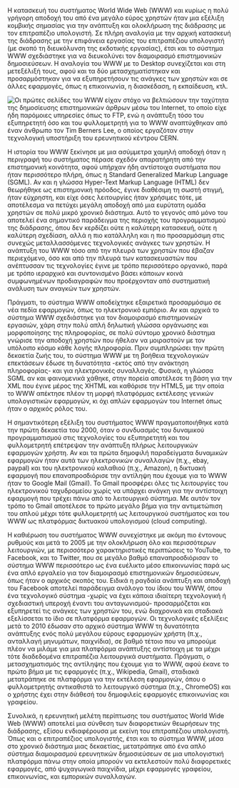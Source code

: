 Η κατασκευή του συστήματος World Wide Web (WWW) και κυρίως η πολύ
γρήγορη αποδοχή του από ένα μεγάλο εύρος χρηστών ήταν μια εξέλιξη
κομβικής σημασίας για την ανάπτυξη και ολοκλήρωση της διάδρασης με τον
επιτραπέζιο υπολογιστή. Σε πλήρη αναλογία με την αρχική κατασκευή της
διάδρασης με την επιφάνεια εργασίας του επιτραπέζιου υπολογιστή (με
σκοπό τη διευκόλυνση της εκδοτικής εργασίας), έτσι και το σύστημα WWW
σχεδιάστηκε για να διευκολύνει τον διαμοιρασμό επιστημονικών
δημοσιεύσεων. Η αναλογία του WWW με το Desktop συνεχίζεται και στη
μετεξέλιξή τους, αφού και τα δύο μετασχηματίστηκαν και προσαρμόστηκαν
για να εξυπηρετήσουν τις ανάγκες των χρηστών και σε άλλες εφαρμογές,
όπως η επικοινωνία, η διασκέδαση, η εκπαίδευση, κτλ.

![Οι πρώτες σελίδες του WWW είχαν στόχο να βελτιώσουν την ταχύτητα της δημοσίευσης επιστημονικών άρθρων μέσω του Internet, το οποίο είχε ήδη παρόμοιες υπηρεσίες όπως το FTP, ενώ η ανάπτυξη τόσο του εξυπηρετητή όσο και του φυλλομετρητή για το WWW αναπτύχθηκαν από έναν άνθρωπο τον Tim Berners Lee, ο οποίος εργαζόταν στην τεχνολογική υποστήριξη του ερευνητικού κέντρου CERN.](/images/www.png)

Η ιστορία του WWW ξεκίνησε με μια ασύμμετρα χαμηλή αποδοχή όταν η
περιγραφή του συστήματος πέρασε σχεδόν απαρατήρητη από την επιστημονική
κοινότητα, αφού υπήρχαν ήδη αντίστοιχα συστήματα που ήταν περισσότερο
πλήρη, όπως η Standard Generalized Markup Language (SGML). Αν και η
γλώσσα Hyper-Text Markup Language (HTML) δεν θεωρήθηκε ως επιστημονική
πρόοδος, έγινε διαθέσιμη τη σωστή στιγμή, ήταν εύχρηστη, και είχε όσες
λειτουργίες ήταν χρήσιμες τότε, με αποτέλεσμα να πετύχει μεγάλη αποδοχή
από μια ευρύτατη ομάδα χρηστών σε πολύ μικρό χρονικό διάστημα. Αυτό το
γεγονός από μόνο του αποτελεί ένα σημαντικό παράδειγμα της περιοχής του
προγραμματισμού της διάδρασης, όπου δεν κερδίζει ούτε η καλύτερη
κατασκευή, ούτε η καλύτερη σχεδίαση, αλλά η πιο κατάλληλη και η πιο
προσαρμόσιμη στις συνεχώς μεταλλασσόμενες τεχνολογικές ανάγκες των
χρηστών. Η ανάπτυξη του WWW τόσο από την πλευρά των χρηστών που έβαζαν
περιεχόμενο, όσο και από την πλευρά των κατασκευαστών που ανέπτυσσαν τις
τεχνολογίες έγινε με τρόπο περισσότερο οργανικό, παρά με τρόπο ιεραρχικό
και συντονισμένο βάσει κάποιων κοινά συμφωνημένων προδιαγραφών που
προέρχονταν από συστηματική ανάλυση των αναγκών των χρηστών.

Πράγματι, το σύστημα WWW αποδείχτηκε εξαιρετικά προσαρμόσιμο σε νέα
πεδία εφαρμογών, όπως το ηλεκτρονικό εμπόριο. Αν και αρχικά το σύστημα
WWW σχεδιάστηκε για τον διαμοιρασμό επιστημονικών εργασιών, χάρη στην
πολύ απλή δηλωτική γλώσσα οργάνωσης και μορφοποίησης της πληροφορίας, σε
πολύ σύντομο χρονικό διάστημα γνώρισε την αποδοχή χρηστών που ήθελαν να
μοιραστούν με τον υπόλοιπο κόσμο κάθε λογής πληροφορία. Πριν συμπληρώσει
την πρώτη δεκαετία ζωής του, το σύστημα WWW με τη βοήθεια τεχνολογικών
επεκτάσεων έδωσε τη δυνατότητα -εκτός από την ανάκτηση πληροφορίας- και
για ηλεκτρονικές συναλλαγές. Φυσικά, η γλώσσα SGML αν και φαινομενικά
χάθηκε, στην πορεία αποτέλεσε τη βάση για την XML που έγινε μέρος της
XHTML και καθόρισε την HTML5, με την οποία το WWW απέκτησε πλέον τη
μορφή πλατφόρμας εκτέλεσης γενικών υπολογιστικών εφαρμογών, κι όχι απλών
εφαρμογών του Internet όπως ήταν ο αρχικός ρόλος του.

Η σημαντικότερη εξέλιξη του συστήματος WWW πραγματοποιήθηκε κατά την
πρώτη δεκαετία του 2000, όταν ο συνδυασμός του δυναμικού προγραμματισμού
στις τεχνολογίες του εξυπηρετητή και του φυλλομετρητή επέτρεψαν την
ανάπτυξη πλήρως λειτουργικών εφαρμογών χρήστη. Αν και τα πρώτα δημοφιλή
παραδείγματα δυναμικών εφαρμογών ήταν αυτά των ηλεκτρονικών συναλλαγών
(π.χ., ebay, paypal) και του ηλεκτρονικού καλαθιού (π.χ., Amazon), η
δικτυακή εφαρμογή που επαναπροσδιόρισε την αντίληψη που έχουμε για το
WWW ήταν το Google Mail (Gmail). Το Gmail προσφέρει όλες τις λειτουργίες
του ηλεκτρονικού ταχυδρομείου χωρίς να υπάρχει ανάγκη για την αντίστοιχη
εφαρμογή που τρέχει πάνω από το λειτουργικό σύστημα. Με αυτόν τον τρόπο
το Gmail αποτέλεσε το πρώτο μεγάλο βήμα για την αντιμετώπιση του απλού
μέχρι τότε φυλλομετρητή ως λειτουργικού συστήματος και του WWW ως
πλατφόρμας δικτυακού υπολογισμού (cloud computing).

Η καθιέρωση του συστήματος WWW συνεχίστηκε με ακόμη πιο έντονους ρυθμούς
και μετά το 2005 με την ολοκλήρωση όλο και περισσότερων λειτουργιών, με
περισσότερο χαρακτηριστικές περιπτώσεις το YouTube, το Facebook, και το
Twitter, που σε μεγάλο βαθμό επαναπροσδιόρισαν το σύστημα WWW
περισσότερο ως ένα ευέλικτο μέσο επικοινωνίας παρά ως ένα απλό εργαλείο
για τον διαμοιρασμό επιστημονικών δημοσιεύσεων, όπως ήταν ο αρχικός
σκοπός του. Ειδικά η ραγδαία ανάπτυξη και αποδοχή του Facebook αποτελεί
παράδειγμα ανάλογο του ίδιου του WWW, όπου ένα τεχνολογικό σύστημα
-χωρίς να έχει κάποια ιδιαίτερη τεχνολογική ή σχεδιαστική υπεροχή έναντι
του ανταγωνισμού- προσαρμόζεται και εξυπηρετεί τις ανάγκες των χρηστών
του, ενώ διαχρονικά και σταδιακά εξελίσσεται το ίδιο σε πλατφόρμα
εφαρμογών. Οι τεχνολογικές εξελίξεις μετά το 2010 έδωσαν στο αρχικό
σύστημα WWW τη δυνατότητα ανάπτυξης ενός πολύ μεγάλου εύρους εφαρμογών
χρήστη (π.χ., ανταλλαγή μηνυμάτων, παιχνίδια), σε βαθμό τέτοιο που να
μπορούμε πλέον να μιλάμε για μια πλατφόρμα ανάπτυξης αντίστοιχη με τα
μέχρι τότε διαδεδομένα επιτραπέζια λειτουργικά συστήματα. Πράγματι, ο
μετασχηματισμός της αντίληψης που έχουμε για το WWW, αφού έκανε το πρώτο
βήμα με τις εφαρμογές (π.χ., Wikipedia, Gmail), σταδιακά μετατράπηκε σε
πλατφόρμα για την εκτέλεση εφαρμογών, όπου ο φυλλομετρητής αντικαθιστά
το λειτουργικό σύστημα (π.χ., ChromeOS) και ο χρήστης έχει στην διάθεσή
του δημοφιλείς εφαρμογές επικοινωνίας και γραφείου.

Συνολικά, η ερευνητική μελέτη περίπτωσης του συστήματος World Wide Web
(WWW) αποτελεί μια σύνθεση των διαφορετικών θεωρήσεων της διάδρασης,
εξίσου ενδιαφέρουσα με εκείνη του επιτραπέζιου υπολογιστή. Όπως και ο
επιτραπέζιος υπολογιστής, έτσι και το σύστημα WWW, μέσα στο χρονικό
διάστημα μιας δεκαετίας, μετατράπηκε από ένα απλό σύστημα διαμοιρασμού
ερευνητικών δημοσιεύσεων σε μια υπολογιστική πλατφόρμα πάνω στην οποία
μπορούν να εκτελεστούν πολύ διαφορετικές εφαρμογές, από ψυχαγωγικά
παιχνίδια, μέχρι εφαρμογές γραφείου, επικοινωνίας, και εμπορικών
συναλλαγών.
